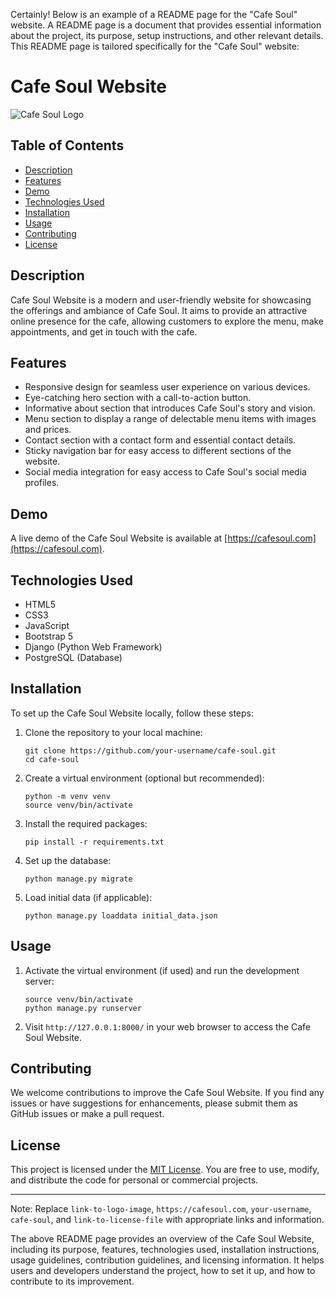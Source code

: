 Certainly! Below is an example of a README page for the "Cafe Soul" website. A README page is a document that provides essential information about the project, its purpose, setup instructions, and other relevant details. This README page is tailored specifically for the "Cafe Soul" website:

# Cafe Soul Website

![Cafe Soul Logo](link-to-logo-image)

## Table of Contents

- [Description](#description)
- [Features](#features)
- [Demo](#demo)
- [Technologies Used](#technologies-used)
- [Installation](#installation)
- [Usage](#usage)
- [Contributing](#contributing)
- [License](#license)

## Description

Cafe Soul Website is a modern and user-friendly website for showcasing the offerings and ambiance of Cafe Soul. It aims to provide an attractive online presence for the cafe, allowing customers to explore the menu, make appointments, and get in touch with the cafe.

## Features

- Responsive design for seamless user experience on various devices.
- Eye-catching hero section with a call-to-action button.
- Informative about section that introduces Cafe Soul's story and vision.
- Menu section to display a range of delectable menu items with images and prices.
- Contact section with a contact form and essential contact details.
- Sticky navigation bar for easy access to different sections of the website.
- Social media integration for easy access to Cafe Soul's social media profiles.

## Demo

A live demo of the Cafe Soul Website is available at [https://cafesoul.com](https://cafesoul.com).

## Technologies Used

- HTML5
- CSS3
- JavaScript
- Bootstrap 5
- Django (Python Web Framework)
- PostgreSQL (Database)

## Installation

To set up the Cafe Soul Website locally, follow these steps:

1. Clone the repository to your local machine:
   ```
   git clone https://github.com/your-username/cafe-soul.git
   cd cafe-soul
   ```

2. Create a virtual environment (optional but recommended):
   ```
   python -m venv venv
   source venv/bin/activate
   ```

3. Install the required packages:
   ```
   pip install -r requirements.txt
   ```

4. Set up the database:
   ```
   python manage.py migrate
   ```

5. Load initial data (if applicable):
   ```
   python manage.py loaddata initial_data.json
   ```

## Usage

1. Activate the virtual environment (if used) and run the development server:
   ```
   source venv/bin/activate
   python manage.py runserver
   ```

2. Visit `http://127.0.0.1:8000/` in your web browser to access the Cafe Soul Website.

## Contributing

We welcome contributions to improve the Cafe Soul Website. If you find any issues or have suggestions for enhancements, please submit them as GitHub issues or make a pull request.

## License

This project is licensed under the [MIT License](link-to-license-file). You are free to use, modify, and distribute the code for personal or commercial projects.

---

Note: Replace `link-to-logo-image`, `https://cafesoul.com`, `your-username`, `cafe-soul`, and `link-to-license-file` with appropriate links and information.

The above README page provides an overview of the Cafe Soul Website, including its purpose, features, technologies used, installation instructions, usage guidelines, contribution guidelines, and licensing information. It helps users and developers understand the project, how to set it up, and how to contribute to its improvement.
